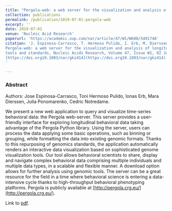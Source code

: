 ```yaml
---
title: "Pergola-web: a web server for the visualization and analysis of longitudinal behavioral data using repurposed genomics tools and standards"
collection: publications
permalink: /publication/2019-07-01-pergola-web
excerpt: ''
date: 2019-07-01
venue: 'Nucleic Acid Research'
paperurl: 'https://academic.oup.com/nar/article/47/W1/W600/5491748'
citation: 'J. Espinosa-Carrasco, T. Hermoso Pulido, I. Erb, M. Dierssen, J. Ponomarenko, C. Notredame, 
Pergola-web: a web server for the visualization and analysis of longitudinal behavioral data using repurposed genomics 
tools and standards, Nucleic Acids Research, Volume 47, Issue W1, 02 July 2019, Pages W600–W604.  
[https://doi.org10.1093/nar/gkz414](https://doi.org10.1093/nar/gkz414).
'

---
```

### Abstract

Authors: Jose Espinosa-Carrasco, Toni Hermoso Pulido, Ionas Erb, Mara Dierssen, Julia Ponomarenko, Cedric Notredame.

We present a new web application to query and visualize time-series behavioral data: the Pergola web-server. This 
server provides a user-friendly interface for exploring longitudinal behavioral data taking advantage of the Pergola 
Python library. Using the server, users can process the data applying some basic operations, such as binning or 
grouping, while formatting the data into existing genomic formats. Thanks to this repurposing of genomics standards, 
the application automatically renders an interactive data visualization based on sophisticated genome visualization 
tools. Our tool allows behavioral scientists to share, display and navigate complex behavioral data comprising multiple 
individuals and multiple data types, in a scalable and flexible manner. A download option allows for further analysis 
using genomic tools. The server can be a great resource for the field in a time where behavioral science is entering a 
data-intensive cycle thanks to high-throughput behavioral phenotyping platforms. Pergola is publicly available at 
[http://pergola.crg.eu/](http://pergola.crg.eu/).

Link to [pdf](http://joseespinosa.github.io/files/2019_pergola_web.pdf).
